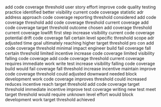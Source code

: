 add code coverage threshold user story effort improve code quality testing practice identified better visibility current code coverage statistic adr address approach code coverage reporting threshold considered add code coverage threshold add code coverage threshold current coverage add code coverage target threshold outcome chosen add coverage threshold current coverage lowlift first step increase visibility current code coverage potential drift code coverage fall certain level specific threshold scope adr adjusted time goal ultimately reaching higher target threshold pro con add code coverage threshold minimal impact engineer build fail coverage fall certain threshold limited incentive increase code coverage limited visibility falling code coverage add code coverage threshold current coverage requires immediate work write test increase visibility falling code coverage build would fail coverage fall threshold increase incentive maintain improve code coverage threshold could adjusted downward needed block development work code coverage improves threshold could increased reduces incentive reach target threshold add code coverage target threshold immediate incentive improve test coverage writing new test meet target threshold would require unknown level effort would block development work target threshold achieved